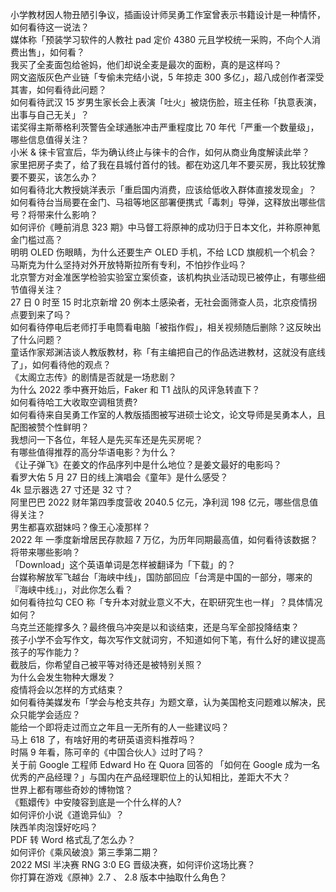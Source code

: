 小学教材因人物丑陋引争议，插画设计师吴勇工作室曾表示书籍设计是一种情怀，如何看待这一说法？  
媒体称「预装学习软件的人教社 pad 定价 4380 元且学校统一采购，不向个人消费出售」，如何看？  
我买了全麦面包给爸妈，他们却说全麦是最次的面粉，真的是这样吗？  
网文盗版灰色产业链「专偷未完结小说，5 年掠走 300 多亿」，超八成创作者深受其害，如何看待此问题？  
如何看待武汉 15 岁男生家长会上表演「吐火」被烧伤脸，班主任称「执意表演，出事与自己无关」？  
诺奖得主斯蒂格利茨警告全球通胀冲击严重程度比 70 年代「严重一个数量级」，哪些信息值得关注？  
小米 & 徕卡官宣后，华为确认终止与徕卡的合作，如何从商业角度解读此举？  
家里把房子卖了，给了我在县城付首付的钱。都在劝这几年不要买房，我比较犹豫要不要买，该怎么办？  
如何看待北大教授姚洋表示「重启国内消费，应该给低收入群体直接发现金」？  
如何看待台当局要在金门、马祖等地区部署便携式「毒刺」导弹，这释放出哪些信号？将带来什么影响？  
如何评价《睡前消息 323 期》中马督工将原神的成功归于日本文化，并称原神氪金门槛过高？  
明明 OLED 伤眼睛，为什么还要生产 OLED 手机，不给 LCD 旗舰机一个机会？  
马斯克为什么坚持对外开放特斯拉所有专利，不怕抄作业吗？  
北京警方对金准医学检验实验室立案侦查，该机构执业活动现已被停止，有哪些细节值得关注？  
27 日 0 时至 15 时北京新增 20 例本土感染者，无社会面筛查人员，北京疫情拐点要到来了吗？  
如何看待停电后老师打手电筒看电脑「被指作假」，相关视频随后删除？这反映出了什么问题？  
童话作家郑渊洁谈人教版教材，称「有主编把自己的作品选进教材，这就没有底线了」，如何看待他的观点？  
《太阁立志传》的剧情是否就是一场悲剧？  
为什么 2022 季中赛开始后，Faker 和 T1 战队的风评急转直下？  
如何看待哈工大收取空调租赁费?  
如何看待来自吴勇工作室的人教版插图被写进硕士论文，论文导师是吴勇本人，且配图被赞个性鲜明？  
我想问一下各位，年轻人是先买车还是先买房呢？  
有哪些值得推荐的高分华语电影？为什么？  
《让子弹飞》在姜文的作品序列中是什么地位？是姜文最好的电影吗？  
看罗大佑 5 月 27 日的线上演唱会《童年》是什么感受？  
4k 显示器选 27 寸还是 32 寸？  
阿里巴巴 2022 财年第四季度营收 2040.5 亿元，净利润 198 亿元，哪些信息值得关注？  
男生都喜欢甜妹吗？像王心凌那样？  
2022 年 一季度新增居民存款超 7 万亿，为历年同期最高值，如何看待该数据？将带来哪些影响？  
「Download」这个英语单词是怎样被翻译为「下载」的？  
台媒称解放军飞越台「海峡中线」，国防部回应「台湾是中国的一部分，哪来的『海峡中线』」，对此你怎么看？  
如何看待拉勾 CEO 称「专升本对就业意义不大，在职研究生也一样」？具体情况如何？  
乌克兰还能撑多久？最终俄乌冲突是以和谈结束，还是乌军全部投降结束？  
孩子小学不会写作文，每次写作文就词穷，不知道如何下笔，有什么好的建议提高孩子的写作能力？  
截肢后，你希望自己被平等对待还是被特别关照？  
为什么会发生物种大爆发？  
疫情将会以怎样的方式结束？  
如何看待美媒发布「学会与枪支共存」为题文章，认为美国枪支问题难以解决，民众只能学会适应？  
能给一个即将走过而立之年且一无所有的人一些建议吗？  
马上 618 了，有啥好用的考研英语资料推荐吗？  
时隔 9 年看，陈可辛的《中国合伙人》过时了吗？  
关于前 Google 工程师 Edward Ho 在 Quora 回答的 「如何在 Google 成为一名优秀的产品经理？」与国内在产品经理职位上的认知相比，差距大不大？  
世界上都有哪些奇妙的博物馆？  
《甄嬛传》中安陵容到底是一个什么样的人?  
如何评价小说《道诡异仙》？  
陕西羊肉泡馍好吃吗？  
PDF 转 Word 格式乱了怎么办？  
如何评价《乘风破浪》第三季第二期？  
2022 MSI 半决赛 RNG 3:0 EG 晋级决赛，如何评价这场比赛？  
你打算在游戏《原神》2.7 、 2.8 版本中抽取什么角色？  
